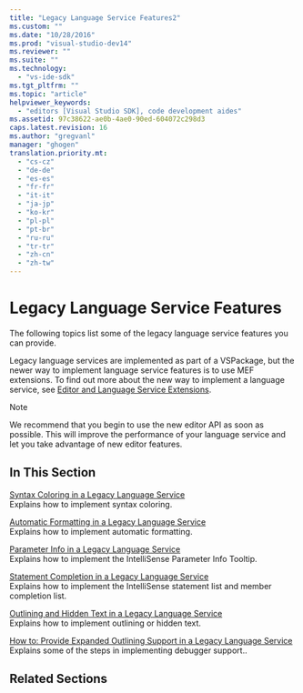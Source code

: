 ```yaml
---
title: "Legacy Language Service Features2"
ms.custom: ""
ms.date: "10/28/2016"
ms.prod: "visual-studio-dev14"
ms.reviewer: ""
ms.suite: ""
ms.technology: 
  - "vs-ide-sdk"
ms.tgt_pltfrm: ""
ms.topic: "article"
helpviewer_keywords: 
  - "editors [Visual Studio SDK], code development aides"
ms.assetid: 97c38622-ae0b-4ae0-90ed-604072c298d3
caps.latest.revision: 16
ms.author: "gregvanl"
manager: "ghogen"
translation.priority.mt: 
  - "cs-cz"
  - "de-de"
  - "es-es"
  - "fr-fr"
  - "it-it"
  - "ja-jp"
  - "ko-kr"
  - "pl-pl"
  - "pt-br"
  - "ru-ru"
  - "tr-tr"
  - "zh-cn"
  - "zh-tw"
---
```

# Legacy Language Service Features
The following topics list some of the legacy language service features you can provide.  
  
 Legacy language services are implemented as part of a VSPackage, but the newer way to implement language service features is to use MEF extensions. To find out more about the new way to implement a language service, see [Editor and Language Service Extensions](../../extensibility/editor-and-language-service-extensions.md).  
  
> [!NOTE]
>  We recommend that you begin to use the new editor API as soon as possible. This will improve the performance of your language service and let you take advantage of new editor features.  
  
## In This Section  
 [Syntax Coloring in a Legacy Language Service](../../extensibility/internals/syntax-coloring-in-a-legacy-language-service.md)  
 Explains how to implement syntax coloring.  
  
 [Automatic Formatting in a Legacy Language Service](../../extensibility/internals/automatic-formatting-in-a-legacy-language-service.md)  
 Explains how to implement automatic formatting.  
  
 [Parameter Info in a Legacy Language Service](../../extensibility/internals/parameter-info-in-a-legacy-language-service1.md)  
 Explains how to implement the IntelliSense Parameter Info Tooltip.  
  
 [Statement Completion in a Legacy Language Service](../../extensibility/internals/statement-completion-in-a-legacy-language-service.md)  
 Explains how to implement the IntelliSense statement list and member completion list.  
  
 [Outlining and Hidden Text in a Legacy Language Service](../../extensibility/internals/outlining-and-hidden-text-in-a-legacy-language-service.md)  
 Explains how to implement outlining or hidden text.  
  
 [How to: Provide Expanded Outlining Support in a Legacy Language Service](../../extensibility/internals/how-to-provide-expanded-outlining-support-in-a-legacy-language-service.md)  
 Explains some of the steps in implementing debugger support..  
  
## Related Sections